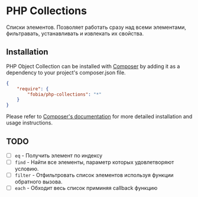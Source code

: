 # PHP Collections

Списки элементов. Позволяет работать сразу над всеми элементами, фильтравать, устанавливать и извлекать их свойства.


## Installation

PHP Object Collection can be installed with [Composer](http://getcomposer.org)
by adding it as a dependency to your project's composer.json file.

```json
{
    "require": {
        "fobia/php-collections": "*"
    }
}
```

Please refer to [Composer's documentation](https://github.com/composer/composer/blob/master/doc/00-intro.md#introduction)
for more detailed installation and usage instructions.


## TODO

- [ ] `eq` - Получить элемент по индексу
- [ ] `find` - Найти все элементы, параметр которых удовлетворяют условию. 
- [ ] `filter` - Отфильтровать список элементов используя функции обратного вызова.
- [ ] `each` - Обходит весь список приминяя callback функцию
